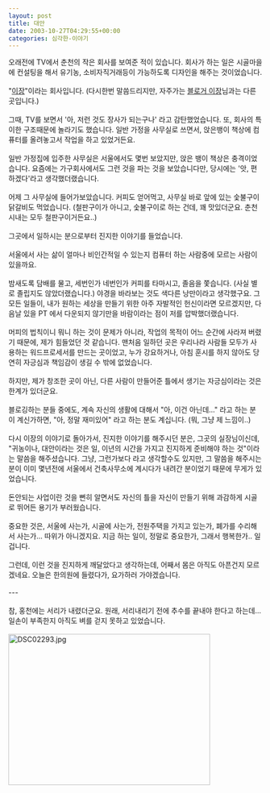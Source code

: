 ```yaml
---
layout: post
title: 대안
date: 2003-10-27T04:29:55+00:00
categories: 심각한-이야기
---
```

오래전에 TV에서 춘천의 작은 회사를 보여준 적이 있습니다. 회사가 하는 일은 시골마을에 컨설팅을 해서 유기농, 소비자직거래등이 가능하도록 디자인을 해주는 것이었습니다.<br /><br />"<a href="http://www.e-jang.net" target=bb>이장</a>"이라는 회사입니다. (다시한번 말씀드리지만, 자주가는 <a href="http://ejang.new21.org/blog/b2/" target=bb>블로거 이장</a>님과는 다른 곳입니다.)<br /><br />그때, TV를 보면서 '아, 저런 것도 장사가 되는구나' 라고 감탄했었습니다. 또, 회사의 특이한 구조때문에 놀라기도 했습니다. 일반 가정을 사무실로 쓰면서, 앉은뱅이 책상에 컴퓨터를 올려놓고서 작업을 하고 있었거든요. <br /><br />일반 가정집에 입주한 사무실은 서울에서도 몇번 보았지만, 앉은 뱅이 책상은 충격이었습니다. 요즘에는 가구회사에서도 그런 것을 파는 것을 보았습니다만, 당시에는 '앗, 편하겠다'라고 생각했더랬습니다.<br /><br />어제 그 사무실에 들어가보았습니다. 커피도 얻어먹고, 사무실 바로 앞에 있는 숯불구이 닭갈비도 먹었습니다. (철판구이가 아니고, 숯불구이로 하는 건데, 꽤 맛있더군요. 춘천시내는 모두 철판구이거든요..) <br /><br />그곳에서 일하시는 분으로부터 진지한 이야기를 들었습니다. <br /><br />서울에서 사는 삶이 얼마나 비인간적일 수 있는지 컴퓨터 하는 사람중에 모르는 사람이 있을까요.<br /><br />밤새도록 담배를 물고, 세번인가 네번인가 커피를 타마시고, 졸음을 쫓습니다. (사실 별로 졸립지도 않았더랬습니다.) 야경을 바라보는 것도 색다른 낭만이라고 생각했구요. 그 모든 일들이, 내가 원하는 세상을 만들기 위한 아주 자발적인 헌신이라면 모르겠지만, 다음날 있을 PT 에서 다운되지 않기만을 바람이라는 점이 저를 압박했더랬습니다.<br /><br />머피의 법칙이니 뭐니 하는 것이 문제가 아니라, 작업의 목적이 어느 순간에 사라져 버렸기 때문에, 제가 힘들었던 것 같습니다. 맨처음 일하던 곳은 우리나라 사람들 모두가 사용하는 워드프로세서를 만드는 곳이었고, 누가 강요하거나, 아침 훈시를 하지 않아도 당연히 자긍심과 책임감이 생길 수 밖에 없었습니다. <br /><br />하지만, 제가 창조한 곳이 아닌, 다른 사람이 만들어준 틀에서 생기는 자긍심이라는 것은 한계가 있더군요.<br /><br />블로깅하는 분들 중에도, 계속 자신의 생활에 대해서 "아, 이건 아닌데..." 라고 하는 분이 계신가하면, "아, 정말 재미있어" 라고 하는 분도 계십니다. (뭐, 그냥 제 느낌이..)<br /><br />다시 이장의 이야기로 돌아가서, 진지한 이야기를 해주시던 분은, 그곳의 실장님이신데, "귀농이나, 대안이라는 것은 일, 이년의 시간을 가지고 진지하게 준비해야 하는 것"이라는 말씀을 해주셨습니다. 그냥, 그런가보다 라고 생각할수도 있지만, 그 말씀을 해주시는 분이 이미 몇년전에 서울에서 건축사무소에 계시다가 내려간 분이었기 때문에 무게가 있었습니다.<br /><br />돈안되는 사업이란 것을 뻔히 알면서도 자신의 틀을 자신이 만들기 위해 과감하게 시골로 뛰어든 용기가 부러웠습니다. <br /><br />중요한 것은, 서울에 사는가, 시골에 사는가, 전원주택을 가지고 있는가, 폐가를 수리해서 사는가... 따위가 아니겠지요. 지금 하는 일이, 정말로 중요한가, 그래서 행복한가.. 일겁니다.<br /><br />그런데, 이런 것을 진지하게 깨달았다고 생각하는데, 어째서 몸은 아직도 아픈건지 모르겠네요. 오늘은 한의원에 들렸다가, 요가하러 가야겠습니다.<br /><br />---<br /><br />참, 홍천에는 서리가 내렸더군요. 원래, 서리내리기 전에 추수를 끝내야 한다고 하는데... 일손이 부족한지 아직도 벼를 걷지 못하고 있었습니다.<br /><br /><img alt="DSC02293.jpg" src="http://jinto.pe.kr/logs/archives/DSC02293.jpg" width="400" height="300" border="0" /><br />
